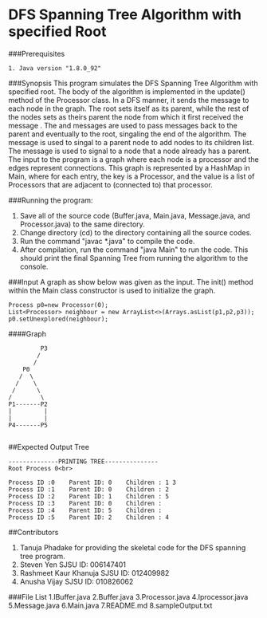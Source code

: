 # DFS Spanning Tree Algorithm with specified Root

###Prerequisites
```
1. Java version "1.8.0_92"
```
###Synopsis
This program simulates the DFS Spanning Tree Algorithm with specified root. The body of the algorithm is implemented in the update() method of the Processor class. In a DFS manner, it sends the message <M> to each node in the graph. The root sets itself as its parent, while the rest of the nodes sets as theirs parent the node from which it first received the message <M>. 
The <already> and <parent> messages are used to pass messages back to the parent and eventually to the root, singaling the end of the algorithm. The message <parent> is used to singal to a parent node to add nodes to its children list. The message <already> is used to signal to a node that a node already has a parent.
The input to the program is a graph where each node is a processor and the edges represent connections. This graph is represented by a HashMap in Main, where for each entry, the key is a Processor, and the value is a list of Processors that are adjacent to (connected to) that processor.

###Running the program:

1. Save all of the source code (Buffer.java, Main.java, Message.java, and Processor.java) to the same directory. 
2. Change directory (cd) to the directory containing all the source codes.
3. Run the command "javac *.java" to compile the code.
4. After compilation, run the command "java Main" to run the code. This should print the final Spanning Tree from running the algorithm to the console.

###Input
A graph as show below was given as the input. 
The init() method within the Main class constructor is used to initialize the graph.
``` 
Process p0=new Processor(0);
List<Processor> neighbour = new ArrayList<>(Arrays.asList(p1,p2,p3));
p0.setUnexplored(neighbour);
``` 
####Graph
```      
         P3
        /
       /
    P0
   /  \
  /    \ 
 /      \
/        \
P1-------P2
|         | 
|         |
P4-------P5


```


##Expected Output Tree
```
--------------PRINTING TREE---------------
Root Process 0<br>

Process ID :0	 Parent ID: 0	 Children : 1 3
Process ID :1	 Parent ID: 0	 Children : 2   
Process ID :2	 Parent ID: 1	 Children : 5  
Process ID :3	 Parent ID: 0	 Children :   
Process ID :4	 Parent ID: 5	 Children :    
Process ID :5	 Parent ID: 2	 Children : 4  
```

##Contributors

1. Tanuja Phadake for providing the skeletal code for the DFS spanning tree program.<br>
2. Steven Yen  SJSU ID: 006147401 <br>
3. Rashmeet Kaur Khanuja SJSU ID: 012409982 <br>
4. Anusha Vijay SJSU ID: 010826062 <br>

###File List
1.IBuffer.java
2.Buffer.java
3.Processor.java
4.Iprocessor.java
5.Message.java
6.Main.java
7.README.md
8.sampleOutput.txt
